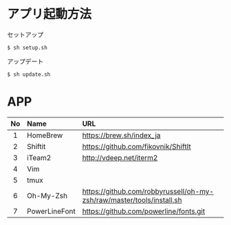 # アプリ起動方法

セットアップ

```
$ sh setup.sh
```

アップデート

```
$ sh update.sh
```

# APP

|No|Name|URL|
|:-----------:|:------------|:------------|
|1|HomeBrew|https://brew.sh/index_ja|
|2|Shiftit|https://github.com/fikovnik/ShiftIt|
|3|iTeam2|http://vdeep.net/iterm2|
|4|Vim||
|5|tmux||
|6|Oh-My-Zsh|https://github.com/robbyrussell/oh-my-zsh/raw/master/tools/install.sh|
|7|PowerLineFont|https://github.com/powerline/fonts.git|
